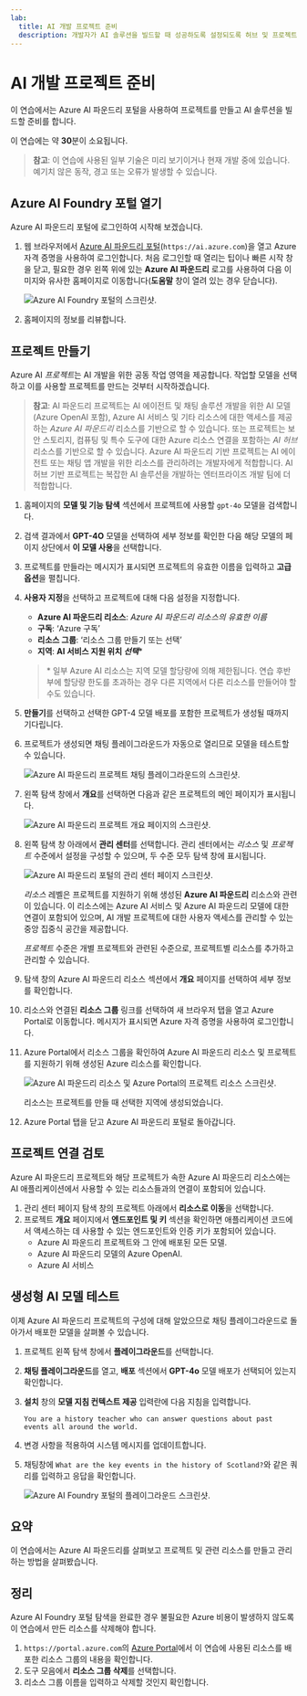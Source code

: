 ```yaml
---
lab:
  title: AI 개발 프로젝트 준비
  description: 개발자가 AI 솔루션을 빌드할 때 성공하도록 설정되도록 허브 및 프로젝트에서 클라우드 리소스를 구성하는 방법을 알아봅니다.
---
```


# AI 개발 프로젝트 준비

이 연습에서는 Azure AI 파운드리 포털을 사용하여 프로젝트를 만들고 AI 솔루션을 빌드할 준비를 합니다.

이 연습에는 약 **30**분이 소요됩니다.

> **참고**: 이 연습에 사용된 일부 기술은 미리 보기이거나 현재 개발 중에 있습니다. 예기치 않은 동작, 경고 또는 오류가 발생할 수 있습니다.

## Azure AI Foundry 포털 열기

Azure AI 파운드리 포털에 로그인하여 시작해 보겠습니다.

1. 웹 브라우저에서 [Azure AI 파운드리 포털](https://ai.azure.com)(`https://ai.azure.com`)을 열고 Azure 자격 증명을 사용하여 로그인합니다. 처음 로그인할 때 열리는 팁이나 빠른 시작 창을 닫고, 필요한 경우 왼쪽 위에 있는 **Azure AI 파운드리** 로고를 사용하여 다음 이미지와 유사한 홈페이지로 이동합니다(**도움말** 창이 열려 있는 경우 닫습니다).

    ![Azure AI Foundry 포털의 스크린샷.](./media/ai-foundry-home.png)

1. 홈페이지의 정보를 리뷰합니다.

## 프로젝트 만들기

Azure AI *프로젝트*는 AI 개발을 위한 공동 작업 영역을 제공합니다. 작업할 모델을 선택하고 이를 사용할 프로젝트를 만드는 것부터 시작하겠습니다.

> **참고**: AI 파운드리 프로젝트는 AI 에이전트 및 채팅 솔루션 개발을 위한 AI 모델(Azure OpenAI 포함), Azure AI 서비스 및 기타 리소스에 대한 액세스를 제공하는 *Azure AI 파운드리* 리소스를 기반으로 할 수 있습니다. 또는 프로젝트는 보안 스토리지, 컴퓨팅 및 특수 도구에 대한 Azure 리소스 연결을 포함하는 *AI 허브* 리소스를 기반으로 할 수 있습니다. Azure AI 파운드리 기반 프로젝트는 AI 에이전트 또는 채팅 앱 개발을 위한 리소스를 관리하려는 개발자에게 적합합니다. AI 허브 기반 프로젝트는 복잡한 AI 솔루션을 개발하는 엔터프라이즈 개발 팀에 더 적합합니다.

1. 홈페이지의 **모델 및 기능 탐색** 섹션에서 프로젝트에 사용할 `gpt-4o` 모델을 검색합니다.
1. 검색 결과에서 **GPT-4O** 모델을 선택하여 세부 정보를 확인한 다음 해당 모델의 페이지 상단에서 **이 모델 사용**을 선택합니다.
1. 프로젝트를 만들라는 메시지가 표시되면 프로젝트의 유효한 이름을 입력하고 **고급 옵션**을 펼칩니다.
1. **사용자 지정**을 선택하고 프로젝트에 대해 다음 설정을 지정합니다.
    - **Azure AI 파운드리 리소스**: *Azure AI 파운드리 리소스의 유효한 이름*
    - **구독**: ‘Azure 구독’
    - **리소스 그룹**: ‘리소스 그룹 만들기 또는 선택’
    - **지역**: **AI 서비스 지원 위치 *선택***\*

    > \* 일부 Azure AI 리소스는 지역 모델 할당량에 의해 제한됩니다. 연습 후반부에 할당량 한도를 초과하는 경우 다른 지역에서 다른 리소스를 만들어야 할 수도 있습니다.

1. **만들기**를 선택하고 선택한 GPT-4 모델 배포를 포함한 프로젝트가 생성될 때까지 기다립니다.
1. 프로젝트가 생성되면 채팅 플레이그라운드가 자동으로 열리므로 모델을 테스트할 수 있습니다.

    ![Azure AI 파운드리 프로젝트 채팅 플레이그라운드의 스크린샷.](./media/ai-foundry-chat-playground.png)

1. 왼쪽 탐색 창에서 **개요**를 선택하면 다음과 같은 프로젝트의 메인 페이지가 표시됩니다.

    ![Azure AI 파운드리 프로젝트 개요 페이지의 스크린샷.](./media/ai-foundry-project.png)

1. 왼쪽 탐색 창 아래에서 **관리 센터**를 선택합니다. 관리 센터에서는 *리소스* 및 *프로젝트* 수준에서 설정을 구성할 수 있으며, 두 수준 모두 탐색 창에 표시됩니다.

    ![Azure AI 파운드리 포털의 관리 센터 페이지 스크린샷.](./media/ai-foundry-management.png)

    *리소스* 레벨은 프로젝트를 지원하기 위해 생성된 **Azure AI 파운드리** 리소스와 관련이 있습니다. 이 리소스에는 Azure AI 서비스 및 Azure AI 파운드리 모델에 대한 연결이 포함되어 있으며, AI 개발 프로젝트에 대한 사용자 액세스를 관리할 수 있는 중앙 집중식 공간을 제공합니다.

    *프로젝트* 수준은 개별 프로젝트와 관련된 수준으로, 프로젝트별 리소스를 추가하고 관리할 수 있습니다.

1. 탐색 창의 Azure AI 파운드리 리소스 섹션에서 **개요** 페이지를 선택하여 세부 정보를 확인합니다.
1. 리소스와 연결된 **리소스 그룹** 링크를 선택하여 새 브라우저 탭을 열고 Azure Portal로 이동합니다. 메시지가 표시되면 Azure 자격 증명을 사용하여 로그인합니다.
1. Azure Portal에서 리소스 그룹을 확인하여 Azure AI 파운드리 리소스 및 프로젝트를 지원하기 위해 생성된 Azure 리소스를 확인합니다.

    ![Azure AI 파운드리 리소스 및 Azure Portal의 프로젝트 리소스 스크린샷.](./media/azure-portal-resources.png)

    리소스는 프로젝트를 만들 때 선택한 지역에 생성되었습니다.

1. Azure Portal 탭을 닫고 Azure AI 파운드리 포털로 돌아갑니다.

## 프로젝트 연결 검토

Azure AI 파운드리 프로젝트와 해당 프로젝트가 속한 Azure AI 파운드리 리소스에는 AI 애플리케이션에서 사용할 수 있는 리소스들과의 연결이 포함되어 있습니다.

1. 관리 센터 페이지 탐색 창의 프로젝트 아래에서 **리소스로 이동**을 선택합니다.
1. 프로젝트 **개요** 페이지에서 **엔드포인트 및 키** 섹션을 확인하면 애플리케이션 코드에서 액세스하는 데 사용할 수 있는 엔드포인트와 인증 키가 포함되어 있습니다.
    - Azure AI 파운드리 프로젝트와 그 안에 배포된 모든 모델.
    - Azure AI 파운드리 모델의 Azure OpenAI.
    - Azure AI 서비스

## 생성형 AI 모델 테스트

이제 Azure AI 파운드리 프로젝트의 구성에 대해 알았으므로 채팅 플레이그라운드로 돌아가서 배포한 모델을 살펴볼 수 있습니다.

1. 프로젝트 왼쪽 탐색 창에서 **플레이그라운드**를 선택합니다. 
1. **채팅 플레이그라운드**를 열고, **배포** 섹션에서 **GPT-4o** 모델 배포가 선택되어 있는지 확인합니다.
1. **설치** 창의 **모델 지침 컨텍스트 제공** 입력란에 다음 지침을 입력합니다.

    ```
   You are a history teacher who can answer questions about past events all around the world.
    ```

1. 변경 사항을 적용하여 시스템 메시지를 업데이트합니다.
1. 채팅창에 `What are the key events in the history of Scotland?`와 같은 쿼리를 입력하고 응답을 확인합니다.

    ![Azure AI Foundry 포털의 플레이그라운드 스크린샷.](./media/ai-foundry-playground.png)

## 요약

이 연습에서는 Azure AI 파운드리를 살펴보고 프로젝트 및 관련 리소스를 만들고 관리하는 방법을 살펴봤습니다.

## 정리

Azure AI Foundry 포털 탐색을 완료한 경우 불필요한 Azure 비용이 발생하지 않도록 이 연습에서 만든 리소스를 삭제해야 합니다.

1. `https://portal.azure.com`의 [Azure Portal](https://portal.azure.com)에서 이 연습에 사용된 리소스를 배포한 리소스 그룹의 내용을 확인합니다.
1. 도구 모음에서 **리소스 그룹 삭제**를 선택합니다.
1. 리소스 그룹 이름을 입력하고 삭제할 것인지 확인합니다.
